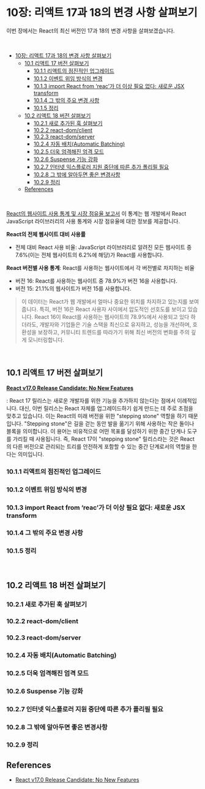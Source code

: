 # 10장: 리액트 17과 18의 변경 사항 살펴보기
이번 장에서는 React의 최신 버전인 17과 18의 변경 사항을 살펴보겠습니다.

<br>

- [10장: 리액트 17과 18의 변경 사항 살펴보기](#10장-리액트-17과-18의-변경-사항-살펴보기)
  - [10.1 리액트 17 버전 살펴보기](#101-리액트-17-버전-살펴보기)
    - [10.1.1 리액트의 점진적인 업그레이드](#1011-리액트의-점진적인-업그레이드)
    - [10.1.2 이벤트 위임 방식의 변경](#1012-이벤트-위임-방식의-변경)
    - [10.1.3 import React from ‘reac’가 더 이상 필요 없다: 새로운 JSX transform](#1013-import-react-from-reac가-더-이상-필요-없다-새로운-jsx-transform)
    - [10.1.4 그 밖의 주요 변경 사항](#1014-그-밖의-주요-변경-사항)
    - [10.1.5 정리](#1015-정리)
  - [10.2 리액트 18 버전 살펴보기](#102-리액트-18-버전-살펴보기)
    - [10.2.1 새로 추가된 훅 살펴보기](#1021-새로-추가된-훅-살펴보기)
    - [10.2.2 react-dom/client](#1022-react-domclient)
    - [10.2.3 react-dom/server](#1023-react-domserver)
    - [10.2.4 자동 배치(Automatic Batching)](#1024-자동-배치automatic-batching)
    - [10.2.5 더욱 엄격해진 엄격 모드](#1025-더욱-엄격해진-엄격-모드)
    - [10.2.6 Suspense 기능 강화](#1026-suspense-기능-강화)
    - [10.2.7 인터넷 익스플로러 지원 중단에 따른 추가 폴리필 필요](#1027-인터넷-익스플로러-지원-중단에-따른-추가-폴리필-필요)
    - [10.2.8 그 밖에 알아두면 좋은 변경사항](#1028-그-밖에-알아두면-좋은-변경사항)
    - [10.2.9 정리](#1029-정리)
  - [References](#references)

<br>

[React의 웹사이트 사용 통계 및 시장 점유율 보고서](https://w3techs.com/technologies/details/js-react)
이 통계는 웹 개발에서 React JavaScript 라이브러리의 사용 통계와 시장 점유율에 대한 정보를 제공합니다.

**React의 전체 웹사이트 대비 사용률**
- 전체 대비 React 사용 비율: JavaScript 라이브러리로 알려진 모든 웹사이트 중 7.6%(이는 전체 웹사이트의 6.2%에 해당)가 React를 사용합니다. 


**React 버전별 사용 통계**: React를 사용하는 웹사이트에서 각 버전별로 차지하는 비율
- 버전 16: React를 사용하는 웹사이트 중 78.9%가 버전 16을 사용합니다.
- 버전 15: 21.1%의 웹사이트가 버전 15를 사용합니다.

> 이 데이터는 React가 웹 개발에서 얼마나 중요한 위치를 차지하고 있는지를 보여줍니다. 특히, 버전 16은 React 사용자 사이에서 압도적인 선호도를 보이고 있습니다.
>  React 16이 React를 사용하는 웹사이트의 78.9%에서 사용되고 있다 하더라도, 개발자와 기업들은 기술 스택을 최신으로 유지하고, 성능을 개선하며, 호환성을 보장하고, 커뮤니티 트렌드를 따라가기 위해 최신 버전의 변화를 주의 깊게 모니터링합니다.


<br>

## 10.1 리액트 17 버전 살펴보기

**[React v17.0 Release Candidate: No New Features](https://legacy.reactjs.org/blog/2020/08/10/react-v17-rc.html#no-new-features)**

: React 17 릴리스는 새로운 개발자를 위한 기능을 추가하지 않는다는 점에서 이례적입니다. 대신, 이번 릴리스는 React 자체를 업그레이드하기 쉽게 만드는 데 주로 초점을 맞추고 있습니다. 이는 React의 미래 버전을 위한 "stepping stone" 역할을 하기 때문입니다. "Stepping stone"은 길을 걷는 동안 발을 옮기기 위해 사용하는 작은 돌이나 블록을 의미합니다. 이 용어는 비유적으로 어떤 목표를 달성하기 위한 중간 단계나 도구를 가리킬 때 사용됩니다. 즉, React 17이 "stepping stone" 릴리스라는 것은 React의 다른 버전으로 관리되는 트리를 안전하게 포함할 수 있는 중간 단계로서의 역할을 한다는 의미입니다.

### 10.1.1 리액트의 점진적인 업그레이드




### 10.1.2 이벤트 위임 방식의 변경
### 10.1.3 import React from ‘reac’가 더 이상 필요 없다: 새로운 JSX transform
### 10.1.4 그 밖의 주요 변경 사항
### 10.1.5 정리

<br>

## 10.2 리액트 18 버전 살펴보기

### 10.2.1 새로 추가된 훅 살펴보기
### 10.2.2 react-dom/client
### 10.2.3 react-dom/server
### 10.2.4 자동 배치(Automatic Batching)
### 10.2.5 더욱 엄격해진 엄격 모드
### 10.2.6 Suspense 기능 강화
### 10.2.7 인터넷 익스플로러 지원 중단에 따른 추가 폴리필 필요
### 10.2.8 그 밖에 알아두면 좋은 변경사항
### 10.2.9 정리

## References
- [React v17.0 Release Candidate: No New Features](https://legacy.reactjs.org/blog/2020/08/10/react-v17-rc.html)